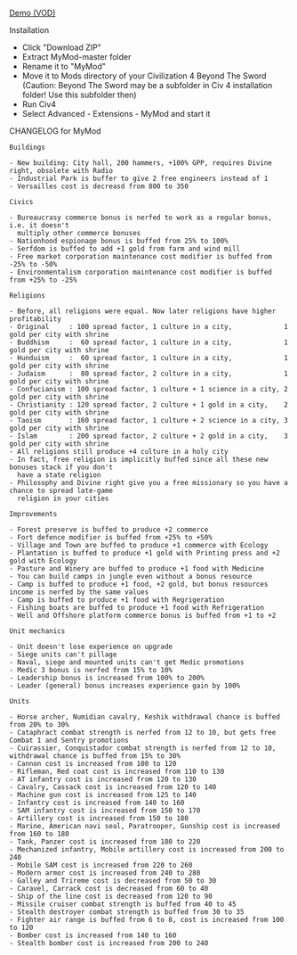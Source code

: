 [Demo (VOD)](http://www.youtube.com/watch?v=m-PzrpYyBC8&list=PLI_N-q_21uSOXZpiTZA3bVX0HXdlor6Hi)

Installation

- Click "Download ZIP"
- Extract MyMod-master folder
- Rename it to "MyMod"
- Move it to Mods directory of your Civilization 4 Beyond The Sword (Caution: Beyond The Sword may be a subfolder in Civ 4 installation folder! Use this subfolder then)
- Run Civ4
- Select Advanced - Extensions - MyMod and start it

CHANGELOG for MyMod

    Buildings

    - New building: City hall, 200 hammers, +100% GPP, requires Divine right, obsolete with Radio
    - Industrial Park is buffer to give 2 free engineers instead of 1
    - Versailles cost is decreasd from 800 to 350

    Civics

    - Bureaucrasy commerce bonus is nerfed to work as a regular bonus, i.e. it doesn't
      multiply other commerce bonuses
    - Nationhood espionage bonus is buffed from 25% to 100%
    - Serfdom is buffed to add +1 gold from farm and wind mill
    - Free market corporation maintenance cost modifier is buffed from -25% to -50%
    - Environmentalism corporation maintenance cost modifier is buffed from +25% to -25%

    Religions

    - Before, all religions were equal. Now later religions have higher profitability
    - Original     : 100 spread factor, 1 culture in a city,             1 gold per city with shrine
    - Buddhism     :  60 spread factor, 1 culture in a city,             1 gold per city with shrine
    - Hunduism     :  60 spread factor, 1 culture in a city,             1 gold per city with shrine
    - Judaism      :  80 spread factor, 2 culture in a city,             1 gold per city with shrine
    - Confucianism : 100 spread factor, 1 culture + 1 science in a city, 2 gold per city with shrine
    - Christianity : 120 spread factor, 2 culture + 1 gold in a city,    2 gold per city with shrine
    - Taoism       : 160 spread factor, 1 culture + 2 science in a city, 3 gold per city with shrine
    - Islam        : 200 spread factor, 2 culture + 2 gold in a city,    3 gold per city with shrine
    - All religions still produce +4 culture in a holy city
    - In fact, free religion is implicitly buffed since all these new bonuses stack if you don't
      have a state religion
    - Philosophy and Divine right give you a free missionary so you have a chance to spread late-game
      religion in your cities

    Improvements

    - Forest preserve is buffed to produce +2 commerce
    - Fort defence modifier is buffed from +25% to +50%
    - Village and Town are buffed to produce +1 commerce with Ecology
    - Plantation is buffed to produce +1 gold with Printing press and +2 gold with Ecology
    - Pasture and Winery are buffed to produce +1 food with Medicine
    - You can build camps in jungle even without a bonus resource
    - Camp is buffed to produce +1 food, +2 gold, but bonus resources income is nerfed by the same values
    - Camp is buffed to produce +1 food with Regrigeration
    - Fishing boats are buffed to produce +1 food with Refrigeration
    - Well and Offshore platform commerce bonus is buffed from +1 to +2

    Unit mechanics

    - Unit doesn't lose experience on upgrade
    - Siege units can't pillage
    - Naval, siege and mounted units can't get Medic promotions
    - Medic 3 bonus is nerfed from 15% to 10%
    - Leadership bonus is increased from 100% to 200%
    - Leader (general) bonus increases experience gain by 100%

    Units

    - Horse archer, Numidian cavalry, Keshik withdrawal chance is buffed from 20% to 30%
    - Cataphract combat strength is nerfed from 12 to 10, but gets free Combat 1 and Sentry promotions
    - Cuirassier, Conquistador combat strength is nerfed from 12 to 10, withdrawal chance is buffed from 15% to 30%
    - Cannon cost is increased from 100 to 120
    - Rifleman, Red coat cost is increased from 110 to 130
    - AT infantry cost is increased from 120 to 130
    - Cavalry, Cassack cost is increased from 120 to 140
    - Machine gun cost is increased from 125 to 140
    - Infantry cost is increased from 140 to 160
    - SAM infantry cost is increased from 150 to 170
    - Artillery cost is increased from 150 to 180
    - Marine, American navi seal, Paratrooper, Gunship cost is increased from 160 to 180
    - Tank, Panzer cost is increased from 180 to 220
    - Mechanized infantry, Mobile artillery cost is increased from 200 to 240
    - Mobile SAM cost is increased from 220 to 260
    - Modern armor cost is increased from 240 to 280
    - Galley and Trireme cost is decreased from 50 to 30
    - Caravel, Carrack cost is decreased from 60 to 40
    - Ship of the line cost is decreased from 120 to 90
    - Missile cruiser combat strength is buffed from 40 to 45
    - Stealth destroyer combat strength is buffed from 30 to 35
    - Fighter air range is buffed from 6 to 8, cost is increased from 100 to 120
    - Bomber cost is increased from 140 to 160
    - Stealth bomber cost is increased from 200 to 240
